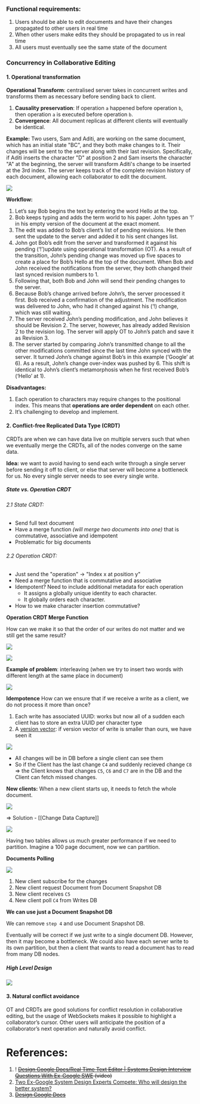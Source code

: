 ### Functional requirements:

1. Users should be able to edit documents and have their changes propagated to other users in real time
2. When other users make edits they should be propagated to us in real time
3. All users must eventually see the same state of the document
### Concurrency in Collaborative Editing

#### 1. Operational transformation

**Operational Transform**: centralised server takes in concurrent writes and transforms them as necessary before sending back to client. 
1. **Causality preservation**: If operation `a` happened before operation `b`, then operation `a` is executed before operation `b`.
2. **Convergence**: All document replicas at different clients will eventually be identical.

**Example:**
Two users, Sam and Aditi, are working on the same document, which has an initial state "BC", and they both make changes to it. Their changes will be sent to the server along with their last revision. Specifically, if Aditi inserts the character "D" at position 2 and Sam inserts the character "A" at the beginning, the server will transform Aditi's change to be inserted at the 3rd index. The server keeps track of the complete revision history of each document, allowing each collaborator to edit the document. 

![](Pasted%20image%2020240812202449.png)

**Workflow:**
1. Let’s say Bob begins the text by entering the word Hello at the top.
2. Bob keeps typing and adds the term world to his paper. John types an ‘!’ in his empty version of the document at the exact moment.
3. The edit was added to Bob’s client’s list of pending revisions. He then sent the update to the server and added it to his sent changes list.
4. John got Bob’s edit from the server and transformed it against his pending (‘!’)update using operational transformation (OT). As a result of the transition, John’s pending change was moved up five spaces to create a place for Bob’s Hello at the top of the document. When Bob and John received the notifications from the server, they both changed their last synced revision numbers to 1.
5. Following that, both Bob and John will send their pending changes to the server.
6. Because Bob’s change arrived before John’s, the server processed it first. Bob received a confirmation of the adjustment. The modification was delivered to John, who had it changed against his (‘!) change, which was still waiting.
7. The server received John’s pending modification, and John believes it should be Revision 2. The server, however, has already added Revision 2 to the revision log. The server will apply OT to John’s patch and save it as Revision 3.
8. The server started by comparing John’s transmitted change to all the other modifications committed since the last time John synced with the server. It turned John’s change against Bob’s in this example (‘Google’ at 6). As a result, John’s change over-index was pushed by 6. This shift is identical to John’s client’s metamorphosis when he first received Bob’s (‘Hello’ at 1).

**Disadvantages:**
1. Each operation to characters may require changes to the positional index. This means that **operations are order dependent** on each other.
2. It’s challenging to develop and implement.
#### 2. Conflict-free Replicated Data Type (CRDT)

CRDTs are when we can have data live on multiple servers such that when we eventually merge the CRDTs, all of the nodes converge on the same data.

**Idea:** we want to avoid having to send each write through a single server before sending it off to client, or else that server will become a bottleneck for us. No every single server needs to see every single write. 
##### State vs. Operation CRDT

###### 2.1 State CRDT:
- Send full text document
- Have a merge function *(will merge two documents into one)* that is commutative, associative and idempotent
- Problematic for big documents
###### 2.2 Operation CRDT:
- Just send the "operation" -> "Index x at position y"
- Need a merge function that is commutative and associative
- Idempotent? Need to include additional metadata for each operation
	- It assigns a globally unique identity to each character.
	- It globally orders each character.
- How to we make character insertion commutative? 

**Operation CRDT Merge Function**

How can we make it so that the order of our writes do not matter and we still get the same result?

![](Pasted%20image%2020240812193308.png)

![](Pasted%20image%2020240812193410.png)

**Example of problem**: interleaving (when we try to insert two words with different length at the same place in document)

![](Pasted%20image%2020240812193618.png)

**Idempotence**
How can we ensure that if we receive a write as a client, we do not process it more than once?
1. Each write has associated UUID: works but now all of a sudden each client has to store an extra UUID per character type
2. A [version vector](Version%20vector.md): if version vector of write is smaller than ours, we have seen it

![](Pasted%20image%2020240812195601.png)

- All changes will be in DB before a single client can see them
- So if the Client has the last change `C4` and suddenly recieved change `C8` => the Client knows that changes `C5`, `C6` and `C7` are in the DB and the Client can fetch missed changes. 

**New clients:**
When a new client starts up, it needs to fetch the whole document.

![](Pasted%20image%2020240812200107.png)

=> Solution - [[Change Data Capture]]

![](Pasted%20image%2020240812200443.png)

Having two tables allows us much greater performance if we need to partition. Imagine a 100 page document, now we can partition. 

**Documents Polling**

![](Pasted%20image%2020240812200826.png)

1. New client subscribe for the changes 
2. New client request Document from Document Snapshot DB
3. New client receives `C5`
4. New client poll `C4` from Writes DB

**We can use just a Document Snapshot DB**

We can remove `step 4` and use Document Snapshot DB. 

Eventually will be correct if we just write to a single document DB. However, then it may become a bottleneck. 
We could also have each server write to its own partition, but then a client that wants to read a document has to read from many DB nodes.
##### High Level Design 

![](Pasted%20image%2020240812203055.png)
#### 3. Natural conflict avoidance 

OT and CRDTs are good solutions for conflict resolution in collaborative editing, but the usage of WebSockets makes it possible to highlight a collaborator’s cursor. Other users will anticipate the position of a collaborator’s next operation and naturally avoid conflict.

# References:

1. ! ~~[Design Google Docs/Real Time Text Editor | Systems Design Interview Questions With Ex-Google SWE](https://www.youtube.com/watch?v=YCjVIDv0zQY) (video)~~
2. [Two Ex-Google System Design Experts Compete: Who will design the better system?](https://www.youtube.com/watch?v=Zi0pPkiFemE)
3. ~~[Design Google Docs](https://www.enjoyalgorithms.com/blog/design-google-docs)~~